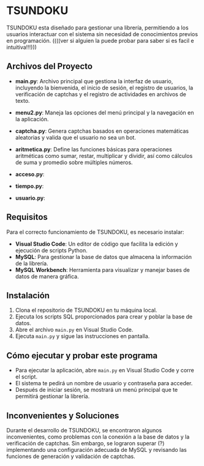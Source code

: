 # TSUNDOKU

TSUNDOKU esta diseñado para gestionar una librería, permitiendo a los usuarios interactuar con el sistema sin necesidad de conocimientos previos en programación. ((((ver si alguien la puede probar para saber si es facil e intuitiva!!!)))

## Archivos del Proyecto

- **main.py**: Archivo principal que gestiona la interfaz de usuario, incluyendo la bienvenida, el inicio de sesión, el registro de usuarios, la verificación de captchas y el registro de actividades en archivos de texto.
  
- **menu2.py**: Maneja las opciones del menú principal y la navegación en la aplicación.
  
- **captcha.py**: Genera captchas basados en operaciones matemáticas aleatorias y valida que el usuario no sea un bot.
  
- **aritmetica.py**: Define las funciones básicas para operaciones aritméticas como sumar, restar, multiplicar y dividir, así como cálculos de suma y promedio sobre múltiples números.
  
- **acceso.py**: 
  
- **tiempo.py**:
  
- **usuario.py**: 
## Requisitos

Para el correcto funcionamiento de TSUNDOKU, es necesario instalar:

- **Visual Studio Code**: Un editor de código que facilita la edición y ejecución de scripts Python.
- **MySQL**: Para gestionar la base de datos que almacena la información de la librería.
- **MySQL Workbench**: Herramienta para visualizar y manejar bases de datos de manera gráfica.

## Instalación

1. Clona el repositorio de TSUNDOKU en tu máquina local.
2. Ejecuta los scripts SQL proporcionados para crear y poblar la base de datos.
3. Abre el archivo `main.py` en Visual Studio Code.
4. Ejecuta `main.py` y sigue las instrucciones en pantalla.

## Cómo ejecutar y probar este programa

- Para ejecutar la aplicación, abre `main.py` en Visual Studio Code y corre el script. 
- El sistema te pedirá un nombre de usuario y contraseña para acceder. 
- Después de iniciar sesión, se mostrará un menú principal que te permitirá gestionar la librería.

## Inconvenientes y Soluciones

Durante el desarrollo de TSUNDOKU, se encontraron algunos inconvenientes, como problemas con la conexión a la base de datos y la verificación de captchas. Sin embargo, se lograron superar (?) implementando una configuración adecuada de MySQL y revisando las funciones de generación y validación de captchas.
